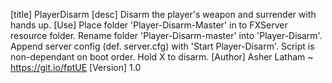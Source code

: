 [title]
PlayerDisarm
[desc]
Disarm the player's weapon and surrender with hands up.
[Use]
Place folder 'Player-Disarm-Master' in to FXServer resource folder.
Rename folder 'Player-Disarm-master' into 'Player-Disarm'.
Append server config (def. server.cfg) with 'Start Player-Disarm'.
Script is non-dependant on boot order.
Hold X to disarm.
[Author]
Asher Latham ~ https://git.io/fptUE
[Version]
1.0
